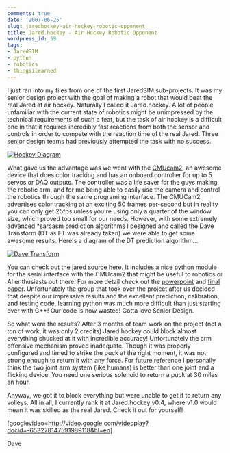 ```yaml
---
comments: true
date: '2007-06-25'
slug: jaredhockey-air-hockey-robotic-opponent
title: Jared.hockey - Air Hockey Robotic Opponent
wordpress_id: 59
tags:
- JaredSIM
- python
- robotics
- thingsilearned
---
```


I just ran into my files from one of the first JaredSIM sub-projects.  It was my senior design project with the goal of making a robot that would beat the real Jared at air hockey.  Naturally I called it Jared.hockey.  A lot of people unfamiliar with the current state of robotics might be unimpressed by the technical requirements of such a feat, but the task of air hockey is a difficult one in that it requires incredibly fast reactions from both the sensor and controls in order to compete with the reaction time of the real Jared.  Three senior design teams had previously attempted the task with no success.

[](http://thingsilearned.files.wordpress.com/2007/06/jaredhockey.png)


[![Hockey Diagram](http://thingsilearned.files.wordpress.com/2007/06/jaredhockey.png)](http://thingsilearned.files.wordpress.com/2007/06/jaredhockey.png)


What gave us the advantage was we went with the [CMUcam2](http://www.cs.cmu.edu/~cmucam2/), an awesome device that does color tracking and has an onboard controller for up to 5 servos or DAQ outputs.  The controller was a life saver for the guys making the robotic arm, and for me being able to easily use the camera and control the robotics through the same programing interface.  The CMUCam2 advertises color tracking at an exciting 50 frames per-second but in reality you can only get 25fps unless you're using only a quarter of the window size, which proved too small for our needs. However, with some extremely advanced *sarcasm prediction algorithms I designed and called the Dave Transform (DT as FT was already taken) we were able to get some awesome results.  Here's a diagram of the DT prediction algorithm...

[](http://thingsilearned.files.wordpress.com/2007/06/davetransform.png)


[![Dave Transform](http://thingsilearned.files.wordpress.com/2007/06/davetransform.png)](http://thingsilearned.files.wordpress.com/2007/06/davetransform.png)


You can check out the [jared source here](http://www.box.net/shared/dbkchxg0mb).  It includes a nice python module for the serial interface with the CMUcam2 that might be useful to robotics or AI enthusiasts out there.  For more detail check out the [powerpoint](http://www.box.net/shared/0fez5m82ay) and [final paper](http://www.box.net/shared/a55cnezdrv).  Unfortunately the group that took over the project after us decided that despite our impressive results and the excellent prediction, calibration, and testing code, learning python was much more difficult than just starting over with C++!  Our code is now wasted!  Gotta love Senior Design.

So what were the results?  After 3 months of team work on the project (not a ton of work, it was only 2 credits) Jared.hockey could block almost everything chucked at it with incredible accuracy!  Unfortunately the arm offensive mechanism proved inadequate.  Though it was properly configured and timed to strike the puck at the right moment, it was not strong enough to return it with any force.  For future reference I personally think the two joint arm system (like humans) is better than one joint and a flicking device.  You need one serious solenoid to return a puck at 30 miles an hour.

Anyway, we got it to block everything but were unable to get it to return any volleys.  All in all, I currently rank it at Jared.hockey v0.4, where v1.0 would mean it was skilled as the real Jared.  Check it out for yourself!

[googlevideo=http://video.google.com/videoplay?docid=-653278147591989118&hl=en]


Dave
